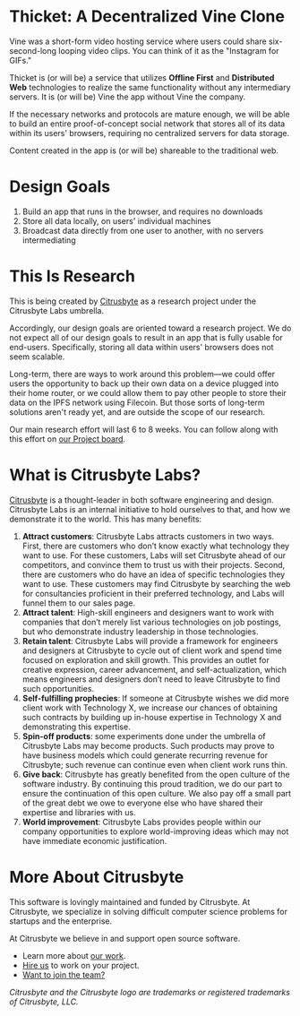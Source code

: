 Thicket: A Decentralized Vine Clone
===================================

Vine was a short-form video hosting service where users could share
six-second-long looping video clips. You can think of it as the "Instagram for
GIFs."

Thicket is (or will be) a service that utilizes **Offline First** and
**Distributed Web** technologies to realize the same functionality without any
intermediary servers. It is (or will be) Vine the app without Vine the company.

If the necessary networks and protocols are mature enough, we will be able to
build an entire proof-of-concept social network that stores all of its data
within its users' browsers, requiring no centralized servers for data storage.

Content created in the app is (or will be) shareable to the traditional web.


Design Goals
============

1. Build an app that runs in the browser, and requires no downloads
2. Store all data locally, on users' individual machines
3. Broadcast data directly from one user to another, with no servers
   intermediating


This Is Research
================

This is being created by [Citrusbyte] as a research project under the
Citrusbyte Labs umbrella.

Accordingly, our design goals are oriented toward a research project. We do not
expect all of our design goals to result in an app that is fully usable for
end-users. Specifically, storing all data within users' browsers does not seem
scalable.

Long-term, there are ways to work around this problem—we could offer users the
opportunity to back up their own data on a device plugged into their home
router, or we could allow them to pay other people to store their data on the
IPFS network using Filecoin. But those sorts of long-term solutions aren't
ready yet, and are outside the scope of our research.

Our main research effort will last 6 to 8 weeks. You can follow along with this
effort on [our Project board](https://github.com/citrusbyte/thicket/projects/2).

  [Citrusbyte]: https://citrusbyte.com/careers


What is Citrusbyte Labs?
========================

[Citrusbyte] is a thought-leader in both software engineering and design.
Citrusbyte Labs is an internal initiative to hold ourselves to that, and how we
demonstrate it to the world. This has many benefits:

1. **Attract customers**: Citrusbyte Labs attracts customers in two ways.
   First, there are customers who don’t know exactly what technology they want
   to use. For these customers, Labs will set Citrusbyte ahead of our
   competitors, and convince them to trust us with their projects. Second,
   there are customers who do have an idea of specific technologies they want
   to use. These customers may find Citrusbyte by searching the web for
   consultancies proficient in their preferred technology, and Labs will funnel
   them to our sales page.
2. **Attract talent**: High-skill engineers and designers want to work with
   companies that don’t merely list various technologies on job postings, but
   who demonstrate industry leadership in those technologies.
3. **Retain talent**: Citrusbyte Labs will provide a framework for engineers
   and designers at Citrusbyte to cycle out of client work and spend time
   focused on exploration and skill growth. This provides an outlet for
   creative expression, career advancement, and self-actualization, which means
   engineers and designers don’t need to leave Citrusbyte to find such
   opportunities.
4. **Self-fulfilling prophecies**: If someone at Citrusbyte wishes we did more
   client work with Technology X, we increase our chances of obtaining such
   contracts by building up in-house expertise in Technology X and
   demonstrating this expertise.
5. **Spin-off products**: some experiments done under the umbrella of
   Citrusbyte Labs may become products. Such products may prove to have
   business models which could generate recurring revenue for Citrusbyte; such
   revenue can continue even when client work runs thin.
6. **Give back**: Citrusbyte has greatly benefited from the open culture of the
   software industry. By continuing this proud tradition, we do our part to
   ensure the continuation of this open culture. We also pay off a small part
   of the great debt we owe to everyone else who have shared their expertise
   and libraries with us.
7. **World improvement**: Citrusbyte Labs provides people within our company
   opportunities to explore world-improving ideas which may not have immediate
   economic justification.


More About Citrusbyte
=====================

This software is lovingly maintained and funded by Citrusbyte.
At Citrusbyte, we specialize in solving difficult computer science problems for startups and the enterprise.

At Citrusbyte we believe in and support open source software.
* Learn more about [our work](https://citrusbyte.com/portfolio).
* [Hire us](https://citrusbyte.com/contact) to work on your project.
* [Want to join the team?](http://careers.citrusbyte.com)

*Citrusbyte and the Citrusbyte logo are trademarks or registered trademarks of Citrusbyte, LLC.*

